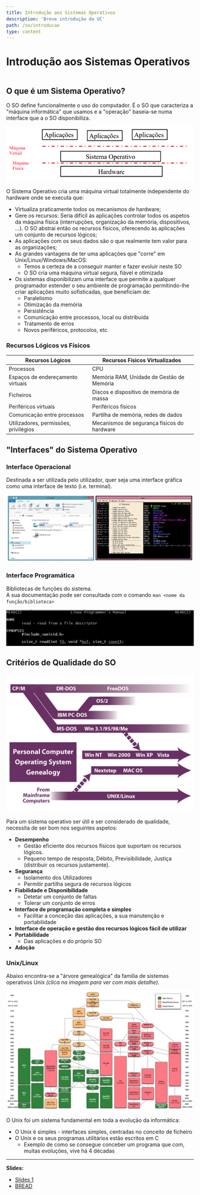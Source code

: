 ```yaml
---
title: Introdução aos Sistemas Operativos
description: 'Breve introdução da UC'
path: /so/introducao
type: content
---
```


# Introdução aos Sistemas Operativos

```toc

```

## O que é um Sistema Operativo?

O SO define funcionalmente o uso do computador.
É o SO que caracteriza a "máquina informática" que usamos e a "operação" baseia-se numa interface que a o SO disponibiliza.

![abs](./imgs/0001/0001-abs.png#dark=1)

O Sistema Operativo cria uma máquina virtual totalmente independente do hardware onde se executa que:

- Virtualiza praticamente todos os mecanismos de hardware;
- Gere os recursos: Seria difícil às aplicações controlar todos os aspetos da máquina física (interrupções, organização da memória, dispositivos, ...). O SO abstrai então os recursos físicos, oferecendo às aplicações um conjunto de recursos lógicos;
- As aplicações com os seus dados são o que realmente tem valor para as organizações;
- As grandes vantagens de ter uma aplicações que "corre" em Unix/Linux/Windows/MacOS:
  - Temos a certeza de a conseguir manter e fazer evoluir neste SO
  - O SO cria uma máquina virtual segura, fiável e otimizada
- Os sistemas disponibilizam uma interface que permite a qualquer programador estender o seu ambiente de programação permitindo-lhe criar aplicações muito sofisticadas, que beneficiam de:
  - Paralelismo
  - Otimização da memória
  - Persistência
  - Comunicação entre processos, local ou distribuída
  - Tratamento de erros
  - Novos periféricos, protocolos, etc.

### Recursos Lógicos vs Físicos

| Recursos Lógicos                      | Recursos Físicos Virtualizados              |
| ------------------------------------- | ------------------------------------------- |
| Processos                             | CPU                                         |
| Espaços de endereçamento virtuais     | Memória RAM, Unidade de Gestão de Memória   |
| Ficheiros                             | Discos e dispositivo de memória de massa    |
| Periféricos virtuais                  | Periféricos físicos                         |
| Comunicação entre processos           | Partilha de memória, redes de dados         |
| Utilizadores, permissões, privilégios | Mecanismos de segurança físicos do hardware |

## "Interfaces" do Sistema Operativo

### Interface Operacional

Destinada a ser utilizada pelo utilizador, quer seja uma interface gráfica como
uma interface de texto (i.e. terminal).

![Exemplos de Interfaces Operacionais](./imgs/0001/operational_interface.png#dark=3)

### Interface Programática

Bibliotecas de funções do sistema.  
A sua documentação pode ser consultada com o comando `man <nome da função/biblioteca>`

![APIs de sistema - man read](./imgs/0001/0001-man.png)

## Critérios de Qualidade do SO

![so](./imgs/0001/0001-so.png#dark=1)

Para um sistema operativo ser útil e ser considerado de qualidade, necessita de ser bom nos seguintes aspetos:

- **Desempenho**
  - Gestão eficiente dos recursos físicos que suportam os recursos lógicos.
  - Pequeno tempo de resposta, Débito, Previsibilidade, Justiça (distribuir os recursos justamente).
- **Segurança**
  - Isolamento dos Utilizadores
  - Permitir partilha segura de recursos lógicos
- **Fiabilidade e Disponibilidade**
  - Detetar um conjunto de faltas
  - Tolerar um conjunto de erros
- **Interface de programação completa e simples**
  - Facilitar a conceção das aplicações, a sua manutenção e portabilidade
- **Interface de operação e gestão dos recursos lógicos fácil de utilizar**
- **Portabilidade**
  - Das aplicações e do próprio SO
- **Adoção**

### Unix/Linux

Abaixo encontra-se a "árvore genealógica" da família de sistemas operativos Unix _(clica na imagem para ver com mais detalhe)_.

![Família de Sistemas Operativos Unix](./imgs/0001/0001-unix.png)

O Unix foi um sistema fundamental em toda a evolução da informática:

- O Unix é simples - interfaces simples, centradas no conceito de ficheiro
- O Unix e os seus programas utilitários estão escritos em C
  - Exemplo de como se consegue conceber um programa que com, muitas evoluções, vive há 4 décadas

---

**Slides:**

- [Slides 1](https://drive.google.com/file/d/1fO2-sTbu5bdwxVxBbaItqKj9ZWY65_GR/view?usp=sharing)
- [BREAD](https://i0.wp.com/confessionsofparenting.com/wp-content/uploads/2020/04/IMG_1537.jpg)
